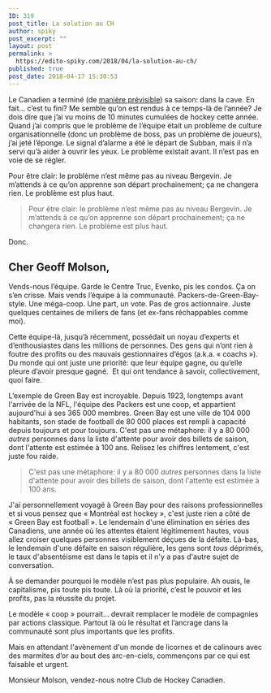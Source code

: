```yaml
---
ID: 319
post_title: La solution au CH
author: spiky
post_excerpt: ""
layout: post
permalink: >
  https://edito-spiky.com/2018/04/la-solution-au-ch/
published: true
post_date: 2018-04-17 15:30:53
---
```

Le Canadien a terminé (de <a href="https://edito-spiky.com/2017/06/ch-va-briser-drouin/">manière prévisible</a>) sa saison: dans la cave. En fait... c’est tu fini? Me semble qu’on est rendus à ce temps-là de l’année? Je dois dire que j’ai vu moins de 10 minutes cumulées de hockey cette année. Quand j’ai compris que le problème de l’équipe était un problème de culture organisationnelle (donc un problème de boss, pas un problème de joueurs), j’ai jeté l’éponge. Le signal d’alarme a été le départ de Subban, mais il n’a servi qu’à aider à ouvrir les yeux. Le problème existait avant. Il n’est pas en voie de se régler.

Pour être clair: le problème n’est même pas au niveau Bergevin. Je m’attends à ce qu’on apprenne son départ prochainement; ça ne changera rien. Le problème est plus haut.

<!--more-->

<blockquote>Pour être clair: le problème n’est même pas au niveau Bergevin. Je m’attends à ce qu’on apprenne son départ prochainement; ça ne changera rien. Le problème est plus haut.</blockquote>

Donc.

<h2>Cher Geoff Molson,</h2>

Vends-nous l’équipe. Garde le Centre Truc, Evenko, pis les condos. Ça on s’en crisse. Mais vends l’équipe à la communauté. Packers-de-Green-Bay-style. Une méga-coop. Une part, un vote. Pas de gros actionnaire. Juste quelques centaines de miliers de fans (et ex-fans réchappables comme moi).

Cette équipe-là, jusqu’à récemment, possédait un noyau d’experts et d’enthousiastes dans les millions de personnes. Des gens qui n’ont rien à foutre des profits ou des mauvais gestionnaires d’égos (a.k.a. « coachs »). Du monde qui ont juste une priorité: que leur équipe gagne, ou qu’elle pleure d’avoir presque gagné.  Et qui ont tendance à savoir, collectivement, quoi faire.

L’exemple de Green Bay est incroyable. Depuis 1923, longtemps avant l'arrivée de la NFL, l'équipe des Packers est une coop, et appartient aujourd'hui à ses 365 000 membres. Green Bay est une ville de 104 000 habitants, son stade de football de 80 000 places est rempli à capacité depuis toujours et pour toujours. C'est pas une métaphore: il y a 80 000 <em>autres</em> personnes dans la liste d'attente pour avoir des billets de saison, dont l'attente est estimée à 100 ans. Relisez les chiffres lentement, c'est juste fou raide.

<blockquote>C'est pas une métaphore: il y a 80 000 <em>autres</em> personnes dans la liste d'attente pour avoir des billets de saison, dont l'attente est estimée à 100 ans.</blockquote>

J'ai personnellement voyagé à Green Bay pour des raisons professionnelles et si vous pensez que « Montréal est hockey », c'est juste rien a côté de « Green Bay est football ». Le lendemain d'une élimination en séries des Canadiens, une année où les attentes étaient légitimement hautes, vous allez croiser quelques personnes visiblement déçues de la défaite. Là-bas, le lendemain d'une défaite en saison régulière, les gens sont <em>tous</em> déprimés, le taux d'absentéisme est dans le tapis et il n'y a pas d'autre sujet de conversation.

À se demander pourquoi le modèle n’est pas plus populaire. Ah ouais, le capitalisme, pis toute pis toute. Là où la priorité, c’est le pouvoir et les profits, pas la réussite du projet.

Le modèle « coop » pourrait... devrait remplacer le modèle de compagnies par actions classique. Partout là où le résultat et l’ancrage dans la communauté sont plus importants que les profits.

Mais en attendant l'avènement d'un monde de licornes et de calinours avec des marmites d’or au bout des arc-en-ciels, commençons par ce qui est faisable et urgent.

Monsieur Molson, vendez-nous notre Club de Hockey Canadien.